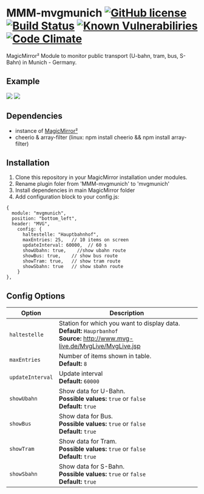 # MMM-mvgmunich [![GitHub license](https://img.shields.io/badge/license-MIT-blue.svg)](https://github.com/mrVragec/MMM-mvgmunich/raw/master/LICENSE) [![Build Status](https://api.travis-ci.org/mrVragec/MMM-mvgmunich.svg?branch=master)](https://travis-ci.org/mrVragec/MMM-mvgmunich) [![Known Vulnerabiliries](https://snyk.io/test/github/mrvragec/mmm-mvgmunich/badge.svg)](https://snyk.io/test/github/mrvragec/mmm-mvgmunich) [![Code Climate](https://codeclimate.com/github/mrVragec/MMM-mvgmunich/badges/gpa.svg)](https://codeclimate.com/github/mrVragec/MMM-mvgmunich)

MagicMirror² Module to monitor public transport (U-bahn, tram, bus, S-Bahn) in Munich - Germany. 

## Example
![](.github/Example_1.png) ![](.github/Example_2.png)

## Dependencies
* instance of [MagicMirror²](https://github.com/MichMich/MagicMirror)
* cheerio & array-filter (linux: npm install cheerio && npm install array-filter)

## Installation
1. Clone this repository in your MagicMirror installation under modules.
2. Rename plugin foler from 'MMM-mvgmunich' to 'mvgmunich'
3. Install dependencies in main MagicMirror folder 
4. Add configuration block to your config.js:
```
{
  module: "mvgmunich",
  position: "bottom_left",
  header: "MVG",
    config: {
      haltestelle: "Hauptbahnhof",
      maxEntries: 25,   // 10 items on screen
      updateInterval: 60000,  // 60 s
      showUbahn: true,    //show ubahn route
      showBus: true,    // show bus route
      showTram: true,   // show tram route
      showSbahn: true   // show sbahn route
    }
},
```

## Config Options
| **Option** | **Description** |
| --- | --- |
| `haltestelle` | Station for which you want to display data. <br> **Default:** `Hauprbanhof` <br> **Source:** http://www.mvg-live.de/MvgLive/MvgLive.jsp |
| `maxEntries` | Number of items shown in table. <br> **Default:** `8` |
| `updateInterval` | Update interval <br> **Default:** `60000` |
| `showUbahn` | Show data for U-Bahn. <br> **Possible values:** `true` or `false` <br> **Default:** `true` |
| `showBus` |Show data for Bus. <br> **Possible values:** `true` or `false` <br> **Default:** `true` |
| `showTram` |Show data for Tram. <br> **Possible values:** `true` or `false` <br> **Default:** `true` |
| `showSbahn` |Show data for S-Bahn. <br> **Possible values:** `true` or `false` <br> **Default:** `true` |
